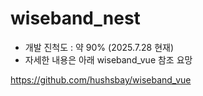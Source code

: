 # wiseband_nest

- 개발 진척도 : 약 90% (2025.7.28 현재)
- 자세한 내용은 아래 wiseband_vue 참조 요망

<https://github.com/hushsbay/wiseband_vue>